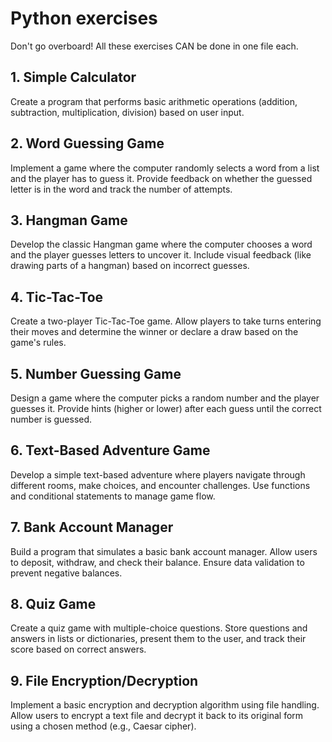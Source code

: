# Python exercises
Don't go overboard! All these exercises CAN be done in one file each.

## 1. Simple Calculator
Create a program that performs basic arithmetic operations (addition, subtraction, multiplication, division) based on user input.

## 2. Word Guessing Game
Implement a game where the computer randomly selects a word from a list and the player has to guess it. Provide feedback on whether the guessed letter is in the word and track the number of attempts.

## 3. Hangman Game
Develop the classic Hangman game where the computer chooses a word and the player guesses letters to uncover it. Include visual feedback (like drawing parts of a hangman) based on incorrect guesses.

## 4. Tic-Tac-Toe
Create a two-player Tic-Tac-Toe game. Allow players to take turns entering their moves and determine the winner or declare a draw based on the game's rules.

## 5. Number Guessing Game
Design a game where the computer picks a random number and the player guesses it. Provide hints (higher or lower) after each guess until the correct number is guessed.

## 6. Text-Based Adventure Game
Develop a simple text-based adventure where players navigate through different rooms, make choices, and encounter challenges. Use functions and conditional statements to manage game flow.

## 7. Bank Account Manager
Build a program that simulates a basic bank account manager. Allow users to deposit, withdraw, and check their balance. Ensure data validation to prevent negative balances.

## 8. Quiz Game
Create a quiz game with multiple-choice questions. Store questions and answers in lists or dictionaries, present them to the user, and track their score based on correct answers.

## 9. File Encryption/Decryption
Implement a basic encryption and decryption algorithm using file handling. Allow users to encrypt a text file and decrypt it back to its original form using a chosen method (e.g., Caesar cipher).